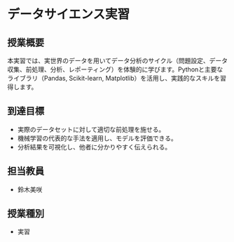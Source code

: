 # データサイエンス実習

## 授業概要

本実習では、実世界のデータを用いてデータ分析のサイクル（問題設定、データ収集、前処理、分析、レポーティング）を体験的に学びます。Pythonと主要なライブラリ（Pandas, Scikit-learn, Matplotlib）を活用し、実践的なスキルを習得します。

## 到達目標

- 実際のデータセットに対して適切な前処理を施せる。
- 機械学習の代表的な手法を適用し、モデルを評価できる。
- 分析結果を可視化し、他者に分かりやすく伝えられる。

## 担当教員

- 鈴木美咲

## 授業種別

- 実習
